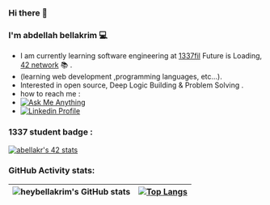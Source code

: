  ### Hi there 👋
### I'm abdellah bellakrim 💻
* I am currently learning software engineering at <a href="https://1337.ma/en/">1337fil</a> Future is Loading, <a href="https://42.fr/en/network-42/">42 network</a> 📚 .
 * (learning web development ,programming languages, etc...).
 * Interested in open source, Deep Logic Building & Problem Solving .
 * how to reach me : </br>
 * <a align="center" href="mailto:bellakrim2032@gmail.com" target="_blank"><img alt="Ask Me Anything" src="https://img.shields.io/badge/-Ask_me_anything-blueviolet?style=flat&logo=Gmail&logoColor=white" /></a> </br>
 * <a href="https://www.linkedin.com/in/abdellah-bellakrim-0027b6233?lipi=urn%3Ali%3Apage%3Ad_flagship3_profile_view_base_contact_details%3BSjDB903oT7%2BioEAvfd9EFQ%3D%3D" target="_blank">
		<img alt="Linkedin Profile" src="https://img.shields.io/badge/-Linkedin_Profile-0072b1?style=flat&logo=Linkedin&logoColor=white&link=#" />
	</a>
### 1337 student badge :
[![abellakr's 42 stats](https://badge.mediaplus.ma/colorfulwaves/abellakr)](https://github.com/oakoudad/badge42)
### GitHub Activity stats:
| ![heybellakrim's GitHub stats](https://github-readme-stats.vercel.app/api?username=bellakrim&theme=dark&show_icons=true) | [![Top Langs](https://github-readme-stats.vercel.app/api/top-langs/?username=bellakrim&layout=compact)](https://github.com/bellakrim/github-readme-stats) |
|:-:|:-:|

